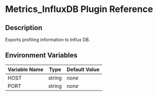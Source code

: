 # Metrics_InfluxDB Plugin Reference

## Description

Exports profiling information to Influx DB.

## Environment Variables

| Variable Name |  Type  | Default Value |
| ------------- | :----: | ------------- |
| HOST          | string | _none_        |
| PORT          | string | _none_        |

